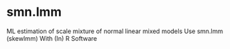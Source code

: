# smn.lmm
ML estimation of scale mixture of normal linear mixed models Use smn.lmm (skewlmm) With (In) R Software
